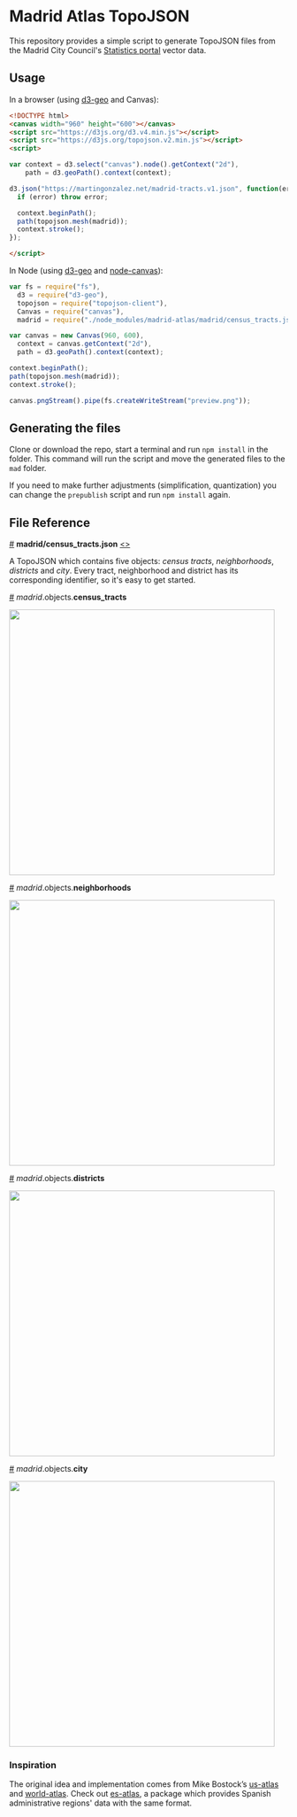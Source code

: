 # Madrid Atlas TopoJSON

This repository provides a simple script to generate TopoJSON files from the Madrid City Council's [Statistics portal](http://www.madrid.es/portales/munimadrid/es/Inicio/El-Ayuntamiento/Estadistica/Areas-de-informacion-estadistica/Territorio-climatologia-y-medio-ambiente/Territorio/Cartografia?vgnextfmt=default&vgnextoid=aa9309789246c210VgnVCM2000000c205a0aRCRD&vgnextchannel=e59b40ebd232a210VgnVCM1000000b205a0aRCRD) vector data.

## Usage
In a browser (using [d3-geo](https://github.com/d3/d3-geo) and Canvas):

```html
<!DOCTYPE html>
<canvas width="960" height="600"></canvas>
<script src="https://d3js.org/d3.v4.min.js"></script>
<script src="https://d3js.org/topojson.v2.min.js"></script>
<script>

var context = d3.select("canvas").node().getContext("2d"),
    path = d3.geoPath().context(context);

d3.json("https://martingonzalez.net/madrid-tracts.v1.json", function(error, madrid) {
  if (error) throw error;

  context.beginPath();
  path(topojson.mesh(madrid));
  context.stroke();
});

</script>

```

In Node (using [d3-geo](https://github.com/d3/d3-geo) and [node-canvas](https://github.com/Automattic/node-canvas)):

```js
var fs = require("fs"),
  d3 = require("d3-geo"),
  topojson = require("topojson-client"),
  Canvas = require("canvas"),
  madrid = require("./node_modules/madrid-atlas/madrid/census_tracts.json");

var canvas = new Canvas(960, 600),
  context = canvas.getContext("2d"),
  path = d3.geoPath().context(context);

context.beginPath();
path(topojson.mesh(madrid));
context.stroke();

canvas.pngStream().pipe(fs.createWriteStream("preview.png"));
```
## Generating the files
Clone or download the repo, start a terminal and run `npm install` in the folder. This command will run the script and move the generated files to the `mad` folder.

If you need to make further adjustments (simplification, quantization) you can change the `prepublish` script and run `npm install` again. 

## File Reference
<a href="#madrid/census_tracts.json" name="madrid/census_tracts.json">#</a> <b>madrid/census_tracts.json</b> [<>](https://martingonzalez.net/madrid-tracts.v1.json "Source")

A TopoJSON which contains five objects: *census tracts*, *neighborhoods*, *districts* and *city*. Every tract, neighborhood and district has its corresponding identifier, so it's easy to get started. 

<a href="#madrid/census_tracts.json_census_tracts" name="madrid/census_tracts.json_census_tracts">#</a> *madrid*.objects.<b>census_tracts</b>

<img src="https://cloud.githubusercontent.com/assets/1236790/22272536/f742bd7a-e29a-11e6-8dd8-5f618b82acc5.png" width="480" height="auto">

<a href="#madrid/census_tracts.json_neighborhoods" name="madrid/census_tracts.json_neighborhoods">#</a> *madrid*.objects.<b>neighborhoods</b>

<img src="https://cloud.githubusercontent.com/assets/1236790/22272610/60be5084-e29b-11e6-9cca-dc8ee094d9eb.png" width="480" height="auto">

<a href="#madrid/census_tracts.json_districts" name="madrid/census_tracts.json_districts">#</a> *madrid*.objects.<b>districts</b>

<img src="https://cloud.githubusercontent.com/assets/1236790/22272630/7df7c144-e29b-11e6-9c21-12be27d03035.png" width="480" height="auto">

<a href="#madrid/census_tracts.json_city" name="madrid/census_tracts.json_city">#</a> *madrid*.objects.<b>city</b>

<img src="https://cloud.githubusercontent.com/assets/1236790/22272646/99ba2caa-e29b-11e6-8ec0-d30f176875c7.png" width="480" height="auto">


### Inspiration

The original idea and implementation comes from Mike Bostock’s [us-atlas](https://github.com/topojson/us-atlas) and [world-atlas](https://github.com/topojson/world-atlas). Check out [es-atlas](https://github.com/martgnz/es-atlas), a package which provides Spanish administrative regions' data with the same format.
